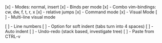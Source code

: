 
[x] - Modes: normal, insert
[x] - Binds per mode
[x] - Combo vim-bindings: cw, dw, f<char>, t<char>, r<char>, x
[x] - relative jumps
[x] - Command mode
[x] - Visual Mode
[ ] - Multi-line visual mode

[ ] - Line numbers
[ ] - Option for soft indent (tabs turn into 4 spaces)
[ ] - Auto indent
[ ] - Undo-redo (stack based, investigate tree)
[ ] - Paste from CTRL-v

